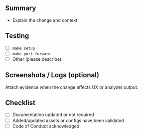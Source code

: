 ## Summary
- Explain the change and context.

## Testing
- [ ] `make setup`
- [ ] `make port-forward`
- [ ] Other (please describe):

## Screenshots / Logs (optional)
Attach evidence when the change affects UX or analyzer output.

## Checklist
- [ ] Documentation updated or not required
- [ ] Added/updated assets or configs have been validated
- [ ] Code of Conduct acknowledged
